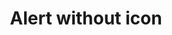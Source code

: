 ---
layout: pattern
categories: [patterns, alert]
title: Alert without icon
type: [detail-page]
permalink: /patterns/alert/alert-no-icon/
overview: Alert usage without icon or header
description: |
    This option uses the alert pattern with out the icon or header for the slimmest alert size. _see [Alert Pattern](/patterns/alert) for more information on how the alert component works._
    
usa-link: "https://designsystem.digital.gov/components/alert/"
specification: |
alert:
    content: Test alert content
    link: /
    linkText: see link
    type: success
    ### type options: warning, info, success, error
yml: |
  
  alert:
    content: Test alert content
    link: /
    linkText: see link
    type: success
    ### type options: warning, info, success, error
jekyll: |

  "{% include patterns/alert/alert-no-icon.md %}"
#spec:

### Paths to view design and code... 
## designimg: can be used to show an image of the design until a coded version can be created. The htmlpath & csspath should be located in the pattens folder. Read more about creating coded components in /docs/creating-patterns 
# designimg: 
htmlexcerpt: patterns/alert/alert-no-icon-info.md
htmlpath: patterns/alert/alert-no-icon.md
csspath: patterns/alert/index.scss
---
